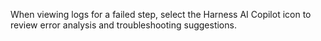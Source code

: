 When viewing logs for a failed step, select the Harness AI Copilot icon to review error analysis and troubleshooting suggestions.